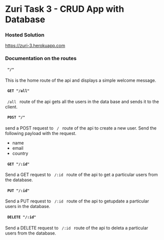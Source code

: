 # Zuri Task 3 - CRUD App with Database

### Hosted Solution

https://zuri-3.herokuapp.com

### Documentation on the routes

#### <code> "/" </code>

This is the home route of the api and displays a simple welcome message.

#### <code> GET "/all" </code>

<code> /all </code> route of the api gets all the users in the data base and sends it to the client.

#### <code> POST "/" </code>

send a POST request to <code> / </code> route of the api to create a new user. Send the following payload with the request.

- name
- email
- country

#### <code> GET "/:id" </code>

Send a GET request to <code> /:id </code> route of the api to get a particular users from the database.

#### <code> PUT "/:id" </code>

Send a PUT request to <code> /:id </code> route of the api to getupdate a particular users in the database.

#### <code> DELETE "/:id" </code>

Send a DELETE request to <code> /:id </code> route of the api to deleta a particular users from the database.
